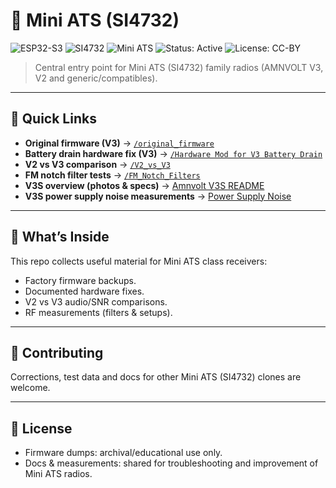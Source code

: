 # 📡 Mini ATS (SI4732)
![ESP32-S3](https://img.shields.io/badge/MCU-ESP32--S3-blue)
![SI4732](https://img.shields.io/badge/DSP-SI4732-lightgrey)
![Mini ATS](https://img.shields.io/badge/Radio-Mini%20ATS-green)
![Status: Active](https://img.shields.io/badge/status-active-success)
![License: CC-BY](https://img.shields.io/badge/license-CC--BY-blue)

> Central entry point for Mini ATS (SI4732) family radios (AMNVOLT V3, V2 and generic/compatibles).

---

## 🚀 Quick Links

* **Original firmware (V3)** → [`/original_firmware`](./original_firmware/)
* **Battery drain hardware fix (V3)** → [`/Hardware Mod for V3 Battery Drain`](./Hardware%20Mod%20for%20V3%20Battery%20Drain/)
* **V2 vs V3 comparison** → [`/V2_vs_V3`](./V2_vs_V3/)
* **FM notch filter tests** → [`/FM_Notch_Filters`](./FM_Notch_Filters/)
* **V3S overview (photos & specs)** → [Amnvolt V3S README](./Amnvolt_V3S/README.md)
* **V3S power supply noise measurements** → [Power Supply Noise](./Amnvolt_V3S/Power_Supply_Noise/README.md)

---

## 🧭 What’s Inside

This repo collects useful material for Mini ATS class receivers:

* Factory firmware backups.
* Documented hardware fixes.
* V2 vs V3 audio/SNR comparisons.
* RF measurements (filters & setups).

---

## 🤝 Contributing

Corrections, test data and docs for other Mini ATS (SI4732) clones are welcome.

---

## 📜 License

* Firmware dumps: archival/educational use only.
* Docs & measurements: shared for troubleshooting and improvement of Mini ATS radios.
